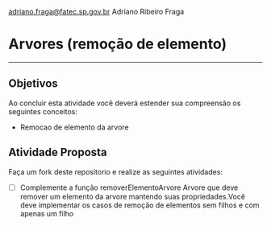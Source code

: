 adriano.fraga@fatec.sp.gov.br
Adriano Ribeiro Fraga

# Arvores (remoção de  elemento)
---

## Objetivos

Ao concluir esta atividade você deverá estender sua compreensão os seguintes conceitos:
* Remocao de elemento da arvore


## Atividade Proposta

Faça um fork deste repositorio e realize as seguintes atividades: 

- [ ] Complemente a função removerElementoArvore Arvore que deve remover um elemento da arvore mantendo suas propriedades.Você deve implementar os casos de remoção de elementos sem filhos e com apenas um filho
